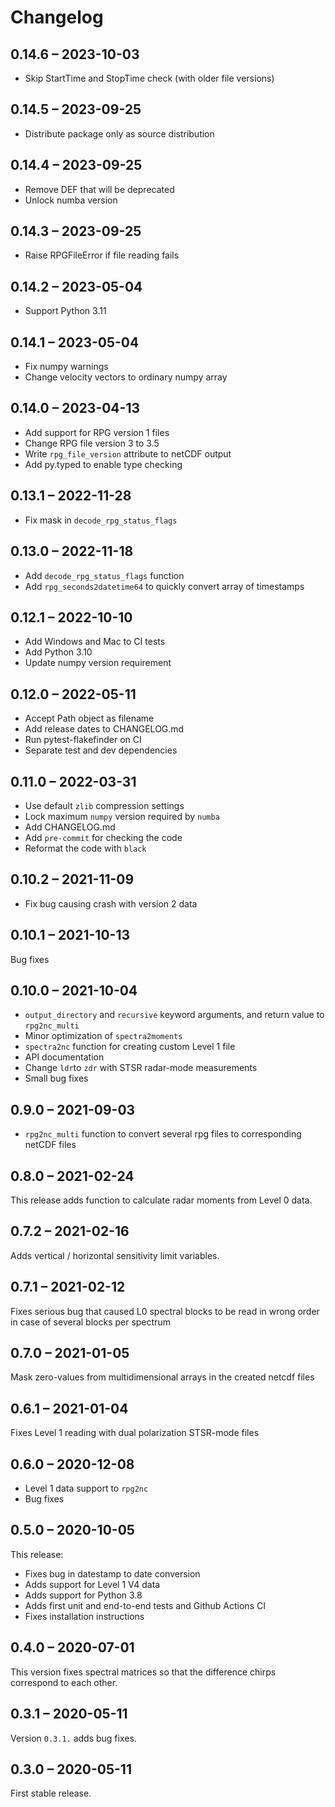 # Changelog

## 0.14.6 – 2023-10-03

- Skip StartTime and StopTime check (with older file versions)

## 0.14.5 – 2023-09-25

- Distribute package only as source distribution

## 0.14.4 – 2023-09-25

- Remove DEF that will be deprecated
- Unlock numba version

## 0.14.3 – 2023-09-25

- Raise RPGFileError if file reading fails

## 0.14.2 – 2023-05-04

- Support Python 3.11

## 0.14.1 – 2023-05-04

- Fix numpy warnings
- Change velocity vectors to ordinary numpy array

## 0.14.0 – 2023-04-13

- Add support for RPG version 1 files
- Change RPG file version 3 to 3.5
- Write `rpg_file_version` attribute to netCDF output
- Add py.typed to enable type checking

## 0.13.1 – 2022-11-28

- Fix mask in `decode_rpg_status_flags`

## 0.13.0 – 2022-11-18

- Add `decode_rpg_status_flags` function
- Add `rpg_seconds2datetime64` to quickly convert array of timestamps

## 0.12.1 – 2022-10-10

- Add Windows and Mac to CI tests
- Add Python 3.10
- Update numpy version requirement

## 0.12.0 – 2022-05-11

- Accept Path object as filename
- Add release dates to CHANGELOG.md
- Run pytest-flakefinder on CI
- Separate test and dev dependencies

## 0.11.0 – 2022-03-31

- Use default `zlib` compression settings
- Lock maximum `numpy` version required by `numba`
- Add CHANGELOG.md
- Add `pre-commit` for checking the code
- Reformat the code with `black`

## 0.10.2 – 2021-11-09

- Fix bug causing crash with version 2 data

## 0.10.1 – 2021-10-13

Bug fixes

## 0.10.0 – 2021-10-04

- `output_directory` and `recursive` keyword arguments, and return value to `rpg2nc_multi`
- Minor optimization of `spectra2moments`
- `spectra2nc` function for creating custom Level 1 file
- API documentation
- Change `ldr`to `zdr` with STSR radar-mode measurements
- Small bug fixes

## 0.9.0 – 2021-09-03

- `rpg2nc_multi` function to convert several rpg files to corresponding netCDF files

## 0.8.0 – 2021-02-24

This release adds function to calculate radar moments from Level 0 data.

## 0.7.2 – 2021-02-16

Adds vertical / horizontal sensitivity limit variables.

## 0.7.1 – 2021-02-12

Fixes serious bug that caused L0 spectral blocks to be read in wrong order in case of several blocks per spectrum

## 0.7.0 – 2021-01-05

Mask zero-values from multidimensional arrays in the created netcdf files

## 0.6.1 – 2021-01-04

Fixes Level 1 reading with dual polarization STSR-mode files

## 0.6.0 – 2020-12-08

- Level 1 data support to `rpg2nc`
- Bug fixes

## 0.5.0 – 2020-10-05

This release:

- Fixes bug in datestamp to date conversion
- Adds support for Level 1 V4 data
- Adds support for Python 3.8
- Adds first unit and end-to-end tests and Github Actions CI
- Fixes installation instructions

## 0.4.0 – 2020-07-01

This version fixes spectral matrices so that the difference chirps correspond to each other.

## 0.3.1 – 2020-05-11

Version `0.3.1.` adds bug fixes.

## 0.3.0 – 2020-05-11

First stable release.
